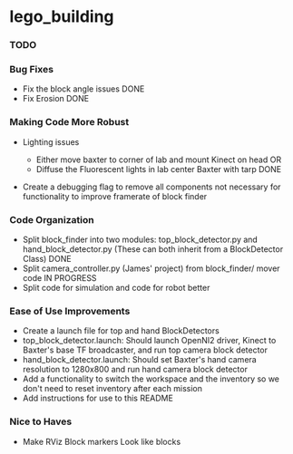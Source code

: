 # lego_building

### TODO
### Bug Fixes
* Fix the block angle issues DONE
* Fix Erosion DONE

### Making Code More Robust
* Lighting issues
    * Either move baxter to corner of lab and mount Kinect on head OR
    * Diffuse the Fluorescent lights in lab center Baxter with tarp DONE

* Create a debugging flag to remove all components not necessary for functionality to improve framerate of block finder



### Code Organization
* Split block_finder into two modules: top_block_detector.py and hand_block_detector.py (These can both inherit from a BlockDetector Class) DONE
* Split camera_controller.py (James' project) from block_finder/ mover code IN PROGRESS
* Split code for simulation and code for robot better

### Ease of Use Improvements
* Create a launch file for top and hand BlockDetectors
* top_block_detector.launch: Should launch OpenNI2 driver, Kinect to Baxter's base TF broadcaster, and run top camera block detector
* hand_block_detector.launch: Should set Baxter's hand camera resolution to 1280x800 and run hand camera block detector
* Add a functionality to switch the workspace and the inventory so we don't need to reset inventory after each mission
* Add instructions for use to this README

### Nice to Haves
* Make RViz Block markers Look like blocks 






